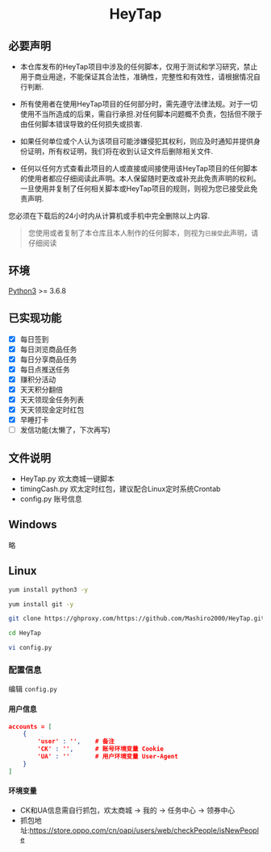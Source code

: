 # <p align="center">HeyTap</p>

## 必要声明
- 本仓库发布的HeyTap项目中涉及的任何脚本，仅用于测试和学习研究，禁止用于商业用途，不能保证其合法性，准确性，完整性和有效性，请根据情况自行判断.

- 所有使用者在使用HeyTap项目的任何部分时，需先遵守法律法规。对于一切使用不当所造成的后果，需自行承担.对任何脚本问题概不负责，包括但不限于由任何脚本错误导致的任何损失或损害.

- 如果任何单位或个人认为该项目可能涉嫌侵犯其权利，则应及时通知并提供身份证明，所有权证明，我们将在收到认证文件后删除相关文件.

- 任何以任何方式查看此项目的人或直接或间接使用该HeyTap项目的任何脚本的使用者都应仔细阅读此声明。本人保留随时更改或补充此免责声明的权利。一旦使用并复制了任何相关脚本或HeyTap项目的规则，则视为您已接受此免责声明.

您必须在下载后的24小时内从计算机或手机中完全删除以上内容.

> 您使用或者复制了本仓库且本人制作的任何脚本，则视为`已接受`此声明，请仔细阅读



## 环境

[Python3](https://www.python.org/) >= 3.6.8

## 已实现功能
* [x] 每日签到
* [x] 每日浏览商品任务
* [x] 每日分享商品任务
* [x] 每日点推送任务
* [x] 赚积分活动
* [x] 天天积分翻倍
* [x] 天天领现金任务列表
* [x] 天天领现金定时红包
* [x] 早睡打卡
* [ ] 发信功能(太懒了，下次再写)

## 文件说明
- HeyTap.py         欢太商城一键脚本
- timingCash.py     欢太定时红包，建议配合Linux定时系统Crontab
- config.py         账号信息

## Windows
略

## Linux
```bash
yum install python3 -y

yum install git -y

git clone https://ghproxy.com/https://github.com/Mashiro2000/HeyTap.git   # 国内git较慢，故添加代理前缀

cd HeyTap

vi config.py
```

### 配置信息
编辑 `config.py`

#### 用户信息
```json
accounts = [
    {
        'user' : '',    # 备注
        'CK' : '',      # 账号环境变量 Cookie
        'UA' : ''       # 用户环境变量 User-Agent
    }
]
```

#### 环境变量
- CK和UA信息需自行抓包，欢太商城 -> 我的 -> 任务中心 -> 领券中心
- 抓包地址:https://store.oppo.com/cn/oapi/users/web/checkPeople/isNewPeople
